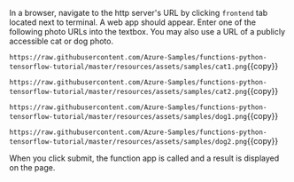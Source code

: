 In a browser, navigate to the http server's URL by clicking `frontend` tab located next to terminal. A web app should appear. Enter one of the following photo URLs into the textbox. You may also use a URL of a publicly accessible cat or dog photo.

`https://raw.githubusercontent.com/Azure-Samples/functions-python-tensorflow-tutorial/master/resources/assets/samples/cat1.png`{{copy}}

`https://raw.githubusercontent.com/Azure-Samples/functions-python-tensorflow-tutorial/master/resources/assets/samples/cat2.png`{{copy}}

`https://raw.githubusercontent.com/Azure-Samples/functions-python-tensorflow-tutorial/master/resources/assets/samples/dog1.png`{{copy}}

`https://raw.githubusercontent.com/Azure-Samples/functions-python-tensorflow-tutorial/master/resources/assets/samples/dog2.png`{{copy}}

When you click submit, the function app is called and a result is displayed on the page.